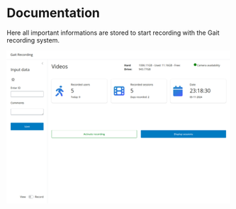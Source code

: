 # Documentation

Here all important informations are stored to start recording with the Gait recording system.

![main_screen.png](assets/main_screen.png)